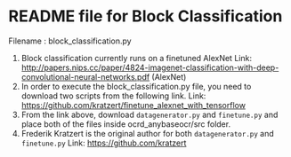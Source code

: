 # README file for Block Classification

Filename : block_classification.py

1. Block classification currently runs on a finetuned AlexNet
Link: http://papers.nips.cc/paper/4824-imagenet-classification-with-deep-convolutional-neural-networks.pdf (AlexNet)
2. In order to execute the block_classification.py file, you need to download two scripts from the following link.
Link: https://github.com/kratzert/finetune_alexnet_with_tensorflow
3. From the link above, download `datagenerator.py` and `finetune.py` and place both of the files inside ocrd_anybaseocr/src folder.
4. Frederik Kratzert is the original author for both `datagenerator.py` and `finetune.py`
Link: https://github.com/kratzert